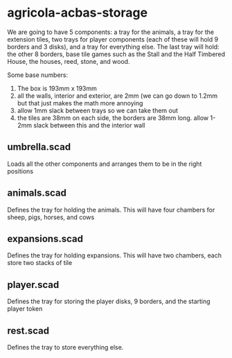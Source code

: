 # agricola-acbas-storage

We are going to have 5 components: a tray for the animals, a tray for the extension tiles, two trays for player components (each of these will hold 9 borders and 3 disks), and a tray for everything else. The last tray will hold: the other 8 borders, base tile games such as the Stall and the Half Timbered House, the houses, reed, stone, and wood.

Some base numbers:

1. The box is 193mm x 193mm
2. all the walls, interior and exterior, are 2mm (we can go down to 1.2mm but that just makes the math more annoying
3. allow 1mm slack between trays so we can take them out
4. the tiles are 38mm on each side, the borders are 38mm long. allow 1-2mm slack between this and the interior wall

umbrella.scad
-------------

Loads all the other components and arranges them to be in the right positions

animals.scad
------------

Defines the tray for holding the animals. This will have four chambers for sheep, pigs, horses, and cows

expansions.scad
---------------

Defines the tray for holding expansions. This will have two chambers, each store two stacks of tile


player.scad
-----------

Defines the tray for storing the player disks, 9 borders, and the starting player token

rest.scad
---------

Defines the tray to store everything else.
